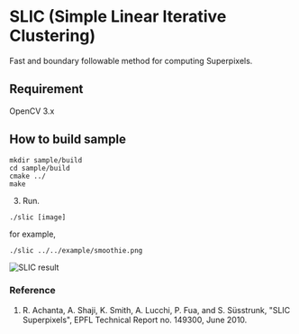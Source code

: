 # SLIC (Simple Linear Iterative Clustering)
Fast and boundary followable method for computing Superpixels.

## Requirement
OpenCV 3.x

## How to build sample
```shell-session
mkdir sample/build
cd sample/build
cmake ../
make
```
3. Run.
```
./slic [image]
```
for example,
```
./slic ../../example/smoothie.png
```
![SLIC result](https://github.com/yuyuyu-bot/SLIC/blob/master/example/result.png)

### Reference
1. R. Achanta, A. Shaji, K. Smith, A. Lucchi, P. Fua, and S. Süsstrunk, "SLIC Superpixels", EPFL Technical Report no. 149300, June 2010.
